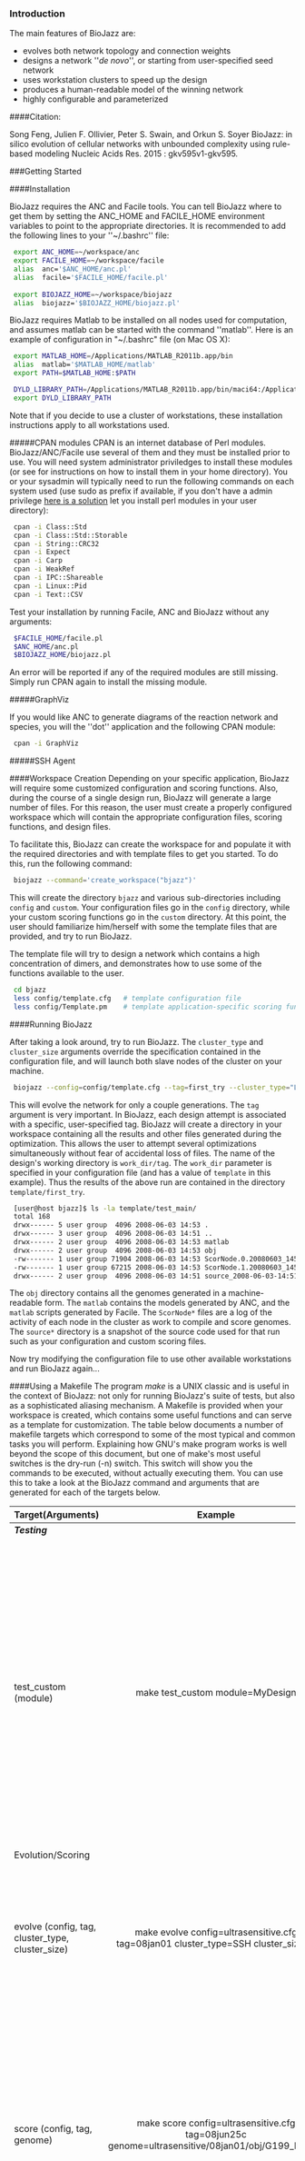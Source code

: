 ### Introduction
The main features of BioJazz are:

* evolves both network topology and connection weights
* designs a network ''_de novo_'', or starting from user-specified seed network
* uses workstation clusters to speed up the design
* produces a human-readable model of the winning network
* highly configurable and parameterized

####Citation:

Song Feng, Julien F. Ollivier, Peter S. Swain, and Orkun S. Soyer 
BioJazz: in silico evolution of cellular networks with unbounded complexity using rule-based modeling
Nucleic Acids Res. 2015 : gkv595v1-gkv595.

###Getting Started

####Installation

BioJazz requires the ANC and Facile tools.  You can tell BioJazz where to get them by setting the ANC_HOME and FACILE_HOME environment variables to point to the appropriate directories.  It is recommended to add the following lines to your ''~/.bashrc'' file:
```sh
 export ANC_HOME=~/workspace/anc
 export FACILE_HOME=~/workspace/facile
 alias  anc='$ANC_HOME/anc.pl'
 alias  facile='$FACILE_HOME/facile.pl'
 
 export BIOJAZZ_HOME=~/workspace/biojazz
 alias  biojazz='$BIOJAZZ_HOME/biojazz.pl'
```

BioJazz requires Matlab to be installed on all nodes used for computation, and assumes matlab can be started with the command ''matlab''. Here is an example of configuration in "~/.bashrc" file (on Mac OS X):
```sh
 export MATLAB_HOME=/Applications/MATLAB_R2011b.app/bin
 alias  matlab='$MATLAB_HOME/matlab'
 export PATH=$MATLAB_HOME:$PATH

 DYLD_LIBRARY_PATH=/Applications/MATLAB_R2011b.app/bin/maci64:/Applications/MATLAB_R2011b.app/sys/os/maci64:/Applications/MATLAB_R2011b.app/runtime/maci64:$DYLD_LIBRARY_PATH
 export DYLD_LIBRARY_PATH
```
Note that if you decide to use a cluster of workstations, these installation instructions apply to all workstations used.

#####CPAN modules
CPAN is an internet database of Perl modules.  BioJazz/ANC/Facile use several of them and they must be installed prior to use.  You will need system administrator priviledges to install these modules (or see  for instructions on how to install them in your home directory).  You or your sysadmin will typically need to run the following commands on each system used (use sudo as prefix if available, if you don't have a admin privilege [here is a solution](http://twiki.org/cgi-bin/view/TWiki/HowToInstallCpanModules#Install_CPAN_modules_into_your_l) let you install perl modules in your user directory):
```sh
 cpan -i Class::Std
 cpan -i Class::Std::Storable
 cpan -i String::CRC32
 cpan -i Expect
 cpan -i Carp
 cpan -i WeakRef
 cpan -i IPC::Shareable
 cpan -i Linux::Pid
 cpan -i Text::CSV
```

Test your installation by running Facile, ANC and BioJazz without any arguments:
```sh
 $FACILE_HOME/facile.pl
 $ANC_HOME/anc.pl
 $BIOJAZZ_HOME/biojazz.pl
```

An error will be reported if any of the required modules are still missing.  Simply run CPAN again to install the missing module.

#####GraphViz

If you would like ANC to generate diagrams of the reaction network and species, you will the ''dot'' application and the following CPAN module:
```sh
 cpan -i GraphViz
```

#####SSH Agent

####Workspace Creation
Depending on your specific application, BioJazz will require some customized configuration and scoring functions.  Also, during the course of a single design run, BioJazz will generate a large number of files.  For this reason, the user must create a properly configured workspace which will contain the appropriate configuration files, scoring functions, and design files.

To facilitate this, BioJazz can create the workspace for and populate it with the required directories and with template files to get you started.  To do this, run the following command:
```sh
 biojazz --command='create_workspace("bjazz")'
```

This will create the directory `bjazz` and various sub-directories including `config` and `custom`.  Your configuration files go in the `config` directory, while your custom scoring functions go in the `custom` directory.  At this point, the user should familiarize him/herself with some the template files that are provided, and try to run BioJazz.  

The template file will try to design a network which contains a high concentration of dimers, and demonstrates how to use some of the functions available to the user.
```sh
 cd bjazz
 less config/template.cfg   # template configuration file
 less config/Template.pm    # template application-specific scoring function
```

####Running BioJazz

After taking a look around, try to run BioJazz.  The `cluster_type` and `cluster_size` arguments override the specification contained in the configuration file, and will launch both slave nodes of the cluster on your machine.
```sh
 biojazz --config=config/template.cfg --tag=first_try --cluster_type="LOCAL" --cluster_size=2
```

This will evolve the network for only a couple generations.  The `tag` argument is very important.  In BioJazz, each design attempt is associated with a specific, user-specified tag.  BioJazz will create a directory in your workspace containing all the results and other files generated during the optimization.  This allows the user to attempt several optimizations simultaneously without fear of accidental loss of files.  The name of the design's working directory is `work_dir/tag`.  The `work_dir` parameter is specified in your configuration file (and has a value of `template` in this example).  Thus the results of the above run are contained in the directory `template/first_try`.
```sh
 [user@host bjazz]$ ls -la template/test_main/
 total 168
 drwx------ 5 user group  4096 2008-06-03 14:53 .
 drwx------ 3 user group  4096 2008-06-03 14:51 ..
 drwx------ 2 user group  4096 2008-06-03 14:53 matlab
 drwx------ 2 user group  4096 2008-06-03 14:53 obj
 -rw------- 1 user group 71904 2008-06-03 14:53 ScorNode.0.20080603_145159.log
 -rw------- 1 user group 67215 2008-06-03 14:53 ScorNode.1.20080603_145159.log
 drwx------ 2 user group  4096 2008-06-03 14:51 source_2008-06-03-14:51:58
```

The `obj` directory contains all the genomes generated in a machine-readable form.  The `matlab` contains the models generated by ANC, and the `matlab` scripts generated by Facile.  The `ScorNode*` files are a log of the activity of each node in the cluster as work to compile and score genomes.  The `source*` directory is a snapshot of the source code used for that run such as your configuration and custom scoring files.

Now try modifying the configuration file to use other available workstations and run BioJazz again...

####Using a Makefile
The program *make* is a UNIX classic and is useful in the context of BioJazz: not only for running BioJazz's suite of tests, but also as a sophisticated aliasing mechanism. A Makefile is provided when your workspace is created, which contains some useful functions and can serve as a template for customization. The table below documents a number of makefile targets which correspond to some of the most typical and common tasks you will perform.
Explaining how GNU's make program works is well beyond the scope of this document, but one of make's most useful switches is the dry-run (-n) switch. This switch will show you the commands to be executed, without actually executing them. You can use this to take a look at the BioJazz command and arguments that are generated for each of the targets below.

|**Target(Arguments)** | **Example** | **Description**|
| ------- |:-------:|:-------------------------------:|
|**_Testing_** | | |
|test_custom (module) | make test_custom module=MyDesign | Executes the run_testcases routine that should be contained in your application-specific design class. Typically, the run_testcases routine should hand-craft a genome, then run your scoring function on this genome. This allows you to test your scoring function before trying to evolve some networks.|
|Evolution/Scoring | | |
|evolve (config, tag, cluster_type, cluster_size) | make evolve config=ultrasensitive.cfg tag=08jan01 cluster_type=SSH cluster_size=5 | Starts BioJazz and evolves a circuit as per the given configuration file. All output is echoed to your terminal saved to a logfile for subsequent analysis.|
|score (config, tag, genome) | make score config=ultrasensitive.cfg tag=08jun25c genome=ultrasensitive/08jan01/obj/G199_I00.obj | Runs your custom scoring function on the specified genome. All the files are created in the scratch space for this design. This target is useful for debugging unanticipated problems that crop up for a specific genome during an evolution run.|
|**_Statistics_**| | |
|collect (config, tag) | make collect config=ultrasensitive.cfg tag=08jan01 | Collects population data from the logfile generated during an evolution run, and save them to a file in object form.|
|analyze (config, tag) | make analyze config=ultrasensitive.cfg tag=08jan01 | Reads the population data collected above and performs some simple analysis tasks such as finding the top-scoring individual and computing statistics. The results are saved to an Excel spreadsheet for charting.|
|**_Shell_** | | |
|shell (config, tag) | | Starts BioJazz in shell mode.|
|load (config, tag, genome) | | Start BioJazz, load the specified genome, and go into shell mode.|
|**_Admin/Utils_**| | |
|retag(config, old_tag, new_tag) | make retag config=ultrasensitive.cfg old_tag=temp new_tag=08jan01 | Moves and renames design files as appropriate so that they appear under the new_tag.|
|clean (config, tag) | make clean config=ultrasensitive.cfg tag=08jan01 | Deletes all design files of the given tag.|
|clean_all (config, tag) | make clean_all config=ultrasensitive.cfg tag=08jan01 | Deletes all design files of the given tag, including those in the scratch space (generated by the score target).|

####Scoring a specific genome

####Collecting and Analyzing Statistics

####BioJazz Shell


####Writing and Testing Application Specific Functions

#####Template Files

#####Testing

#####Debugging when things go wrong


####Workspace Directory Structure

```sh
 bjazz                               # workspace home
   config                            # configuration files
   custom                            # application-specific modules and functions (incl. scoring function)
   test/custom                       # recommended location for test results of custom modules
   test/modules                      # BioJazz module test results
   mydesign                          # application-specific directory
     mydesign.08jun01.log            # master node logfile
     08jun01                         # results directory for run with TAG=08jun01
       ScorNode.i.timestamp.log      # log file for slave node i
       matlab                        # ANC genome models, eqn files, and matlab files
       obj                           # genome objects in binary form
```

### Authors and Contributors
The project is firstly developed by Julien Ollivier, then modified and currently maintained by Song Feng (@LifeWorks).

### Support or Contact
If have any problems, please contact @LifeWorks or email lifeworks.song@gmail.com
